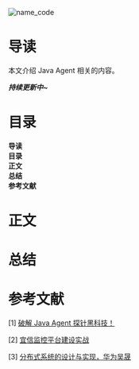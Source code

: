 ![name_code](https://gitee.com/struggle3014/picBed/raw/master/name_code.png)



# 导读

本文介绍 Java Agent 相关的内容。

***持续更新中~***



# 目录

<nav>
<a href='#导读' style='text-decoration:none;font-weight:bolder'>导读</a><br/>
<a href='#目录' style='text-decoration:none;font-weight:bolder'>目录</a><br/>
<a href='#正文' style='text-decoration:none;font-weight:bolder'>正文</a><br/>
<a href='#总结' style='text-decoration:none;font-weight:bolder'>总结</a><br/>
<a href='#参考文献' style='text-decoration:none;font-weight:bolder'>参考文献</a><br/>
</nav>

# 正文



# 总结



# 参考文献

[1] [破解 Java Agent 探针黑科技！](https://xie.infoq.cn/article/a6012a49401802c963d416970)

[2] [宜信监控平台建设实战](https://www.infoq.cn/article/2yNg1oimAzePYHYRumYf)

[3] [分布式系统的设计与实现，华为吴晟](https://www.infoq.cn/article/2017/08/distributed-tracing-system)
